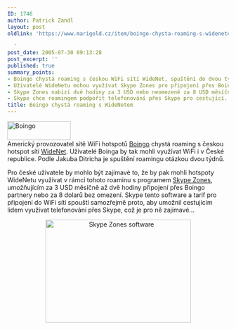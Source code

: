 ```yaml
---
ID: 1746
author: Patrick Zandl
layout: post
oldlink: 'https://www.marigold.cz/item/boingo-chysta-roaming-s-widenetem

  '
post_date: 2005-07-30 09:13:28
post_excerpt: ''
published: true
summary_points:
- Boingo chystá roaming s českou WiFi sítí WideNet, spuštění do dvou týdnů.
- Uživatelé WideNetu mohou využívat Skype Zones pro připojení přes Boingo.
- Skype Zones nabízí dvě hodiny za 3 USD nebo neomezeně za 8 USD měsíčně.
- Skype chce roamingem podpořit telefonování přes Skype pro cestující.
title: Boingo chystá roaming s WideNetem
---
```


<div class="rightbox"><img src="/wp-content/uploads/20050730-boingo_header_logo.gif" alt="Boingo" width="144" height="43" /></div>Americký provozovatel sítě WiFi hotspotů <a href="http://www.boingo.com">Boingo</a> chystá roaming s českou hotspot sítí <a href="http://www.widenet.cz">WideNet</a>. Uživatelé Boinga by tak mohli využívat WiFi i v České republice. Podle Jakuba Ditricha je spuštění roamingu otázkou dvou týdnů. </p>

<p>Pro české uživatele by mohlo být zajímavé to, že by pak mohli hotspoty WideNetu využívat v rámci tohoto roaminu s programem <a href="http://www.skype.com/products/skypezones/">Skype Zones</a>, umožňujícím za 3 USD měsíčně až dvě hodiny připojení přes Boingo partnery nebo za 8 dolarů bez omezení. Skype tento software a tarif pro připojení do WiFi sítí spouští samozřejmě proto, aby umožnil cestujícím lidem využívat telefonování přes Skype, což je pro ně zajímavé...</p>

<p><center>
<img src="/wp-content/uploads/20050730-skypezones.png" alt="Skype Zones software" width="331" height="234" />
</center>
</p>